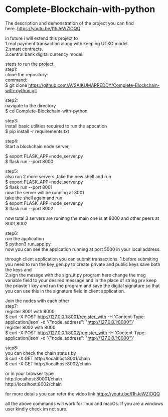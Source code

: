 # Complete-Blockchain-with-python
The description and demonstration of the project you can find here..https://youtu.be/I1hJeWZlOQQ

in future i will extend this project to \
        1.real payment transaction along with keeping UTXO model. \
        2.smart contracts. \
        3.central bank digital currency model. 
        

steps to run the project \
step1: \
clone the repository: \
command: \
$ git clone https://github.com/AVSAIKUMARREDDY/Complete-Blockchain-with-python.git 

step2: \
navigate to the directory \
$ cd Complete-Blockchain-with-python 

step3: \
install basic utilities required to run the appcation \
$ pip install -r requirements.txt 

step4: \
Start a blockchain node server, 

$ export FLASK_APP=node_server.py \
$ flask run --port 8000 

step5: \
also run 2 more servers ,take the new shell and run \
$ export FLASK_APP=node_server.py \
$ flask run --port 8001 \
now the server will be running at 8001 \
take the shell again and run \
$ export FLASK_APP=node_server.py \
$ flask run --port 8002 

now total 3 servers are runinng the main one is at 8000 and other peers at 8001,8002 

step6: \
run the application \
$ python3 run_app.py \
now you can see the applcation running at port 5000 in your local address.

through client application you can submit transactions. 
  1.before submiting you need to run the key_gen.py to create private and public keys save both the keys and \
  2.sign the messge with the sign_it.py program here change the msg variable field to your desired message and in the place of string prv keep the priavte \      key and run the program and save the digital signature so that you can use this in the signature field in client application.

Join the nodes with each other  \
step7: \
register 8001 with 8000 \
$ curl -X POST http://127.0.0.1:8001/register_with -H 'Content-Type: application/json' -d '{"node_address": "http://127.0.0.1:8000"}' \
register 8002 with 8000 \
$ curl -X POST http://127.0.0.1:8002/register_with -H 'Content-Type: application/json' -d '{"node_address": "http://127.0.0.1:8000"}' 

step8: \
you can check the chain status by \
$ curl -X GET http://localhost:8001/chain \
$ curl -X GET http://localhost:8002/chain 

or 
in your browser type \
http:/localhost:80001/chain \
http://localhost:8002/chain 


for more details you can refer the video link https://youtu.be/I1hJeWZlOQQ 


all the above commands will work for linux and macOs. If you are a windows user kindly check im not sure. 










